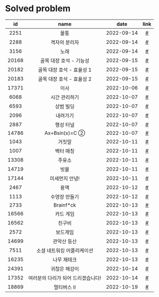 # Solved problem

|  id   |                name                |    date    |           link            |
| :---: | :--------------------------------: | :--------: | :-----------------------: |
| 2251  |                물통                | 2022-09-14 | [#](https://boj.kr/2251)  |
| 2288  |           격자의 분리자            | 2022-09-14 | [#](https://boj.kr/2288)  |
| 3156  |                노래                | 2022-09-14 | [#](https://boj.kr/3156)  |
| 20168 |      골목 대장 호석 - 기능성       | 2022-09-15 | [#](https://boj.kr/20168) |
| 20182 |     골목 대장 호석 - 효율성 1      | 2022-09-15 | [#](https://boj.kr/20182) |
| 20183 |     골목 대장 호석 - 효율성 2      | 2022-09-15 | [#](https://boj.kr/20183) |
| 17371 |                이사                | 2022-10-06 | [#](https://boj.kr/17371) |
| 6068  |           시간 관리하기            | 2022-10-07 | [#](https://boj.kr/6068)  |
| 6593  |             상범 빌딩              | 2022-10-07 | [#](https://boj.kr/6593)  |
| 2096  |              내려가기              | 2022-10-07 | [#](https://boj.kr/2096)  |
| 2887  |             행성 터널              | 2022-10-07 | [#](https://boj.kr/2887)  |
| 14786 |           Ax+Bsin(x)=C ②           | 2022-10-07 | [#](https://boj.kr/14786) |
| 1043  |               거짓말               | 2022-10-11 | [#](https://boj.kr/1043)  |
| 1007  |             벡터 매칭              | 2022-10-11 | [#](https://boj.kr/1007)  |
| 13308 |               주유소               | 2022-10-11 | [#](https://boj.kr/13308) |
| 14719 |                빗물                | 2022-10-11 | [#](https://boj.kr/14719) |
| 17144 |           미세먼지 안녕!           | 2022-10-11 | [#](https://boj.kr/17144) |
| 2467  |                용액                | 2022-10-12 | [#](https://boj.kr/2467)  |
| 1113  |           수영장 만들기            | 2022-10-12 | [#](https://boj.kr/1113)  |
| 2733  |             Brainf\*ck             | 2022-10-13 | [#](https://boj.kr/2733)  |
| 16566 |             카드 게임              | 2022-10-13 | [#](https://boj.kr/16566) |
| 16562 |               친구비               | 2022-10-13 | [#](https://boj.kr/16562) |
| 2572  |              보드게임              | 2022-10-13 | [#](https://boj.kr/2572)  |
| 14699 |            관악산 등산             | 2022-10-13 | [#](https://boj.kr/14699) |
| 7511  |     소셜 네트워킹 어플리케이션     | 2022-10-13 | [#](https://boj.kr/7511)  |
| 16235 |            나무 재테크             | 2022-10-13 | [#](https://boj.kr/16235) |
| 24391 |           귀찮은 해강이            | 2022-10-14 | [#](https://boj.kr/24391) |
| 17352 | 여러분의 다리가 되어 드리겠습니다! | 2022-10-14 | [#](https://boj.kr/17352) |
| 18869 |             멀티버스 Ⅱ             | 2022-10-19 | [#](https://boj.kr/18869) |
